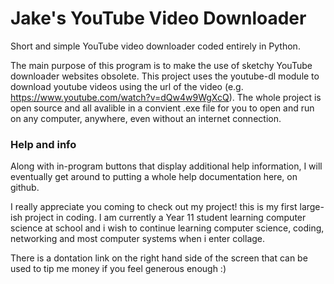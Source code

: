 # Jake's YouTube Video Downloader #
Short and simple YouTube video downloader coded entirely in Python.

The main purpose of this program is to make the use of sketchy YouTube downloader websites obsolete. This project uses the youtube-dl module to download youtube videos using the url of the video (e.g. https://www.youtube.com/watch?v=dQw4w9WgXcQ). The whole project is open source and all avalible in a convient .exe file for you to open and run on any computer, anywhere, even without an internet connection.

### Help and info ###

Along with in-program buttons that display additional help information, I will eventually get around to putting a whole help documentation here, on github.

I really appreciate you coming to check out my project! this is my first large-ish project in coding. I am currently a Year 11 student learning computer science at school and i wish to continue learning computer science, coding, networking and most computer systems when i enter collage.

There is a dontation link on the right hand side of the screen that can be used to tip me money if you feel generous enough :)
